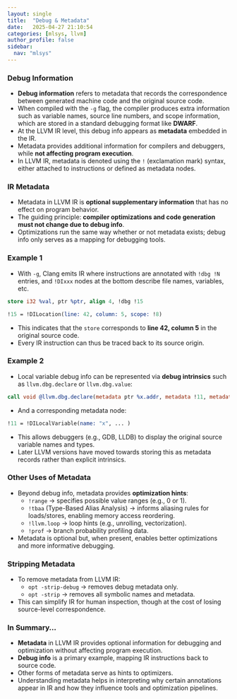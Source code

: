 ```yaml
---
layout: single
title:  "Debug & Metadata"
date:   2025-04-27 21:10:54 
categories: [mlsys, llvm]
author_profile: false
sidebar:
  nav: "mlsys"
---
```


### Debug Information

- **Debug information** refers to metadata that records the correspondence between generated machine code and the original source code.  
- When compiled with the `-g` flag, the compiler produces extra information such as variable names, source line numbers, and scope information, which are stored in a standard debugging format like **DWARF**.  
- At the LLVM IR level, this debug info appears as **metadata** embedded in the IR.  
- Metadata provides additional information for compilers and debuggers, while **not affecting program execution**.  
- In LLVM IR, metadata is denoted using the `!` (exclamation mark) syntax, either attached to instructions or defined as metadata nodes.  

### IR Metadata

- Metadata in LLVM IR is **optional supplementary information** that has no effect on program behavior.  
- The guiding principle: **compiler optimizations and code generation must not change due to debug info**.  
- Optimizations run the same way whether or not metadata exists; debug info only serves as a mapping for debugging tools.  

### Example 1

- With `-g`, Clang emits IR where instructions are annotated with `!dbg !N` entries, and `!DIxxx` nodes at the bottom describe file names, variables, etc.  

```llvm
store i32 %val, ptr %ptr, align 4, !dbg !15
```

```llvm
!15 = !DILocation(line: 42, column: 5, scope: !8)
```

- This indicates that the `store` corresponds to **line 42, column 5** in the original source code.  
- Every IR instruction can thus be traced back to its source origin.  

### Example 2

- Local variable debug info can be represented via **debug intrinsics** such as `llvm.dbg.declare` or `llvm.dbg.value`:  

```llvm
call void @llvm.dbg.declare(metadata ptr %x.addr, metadata !11, metadata !DIExpression()), !dbg !15
```

- And a corresponding metadata node:  

```llvm
!11 = !DILocalVariable(name: "x", ... )
```

- This allows debuggers (e.g., GDB, LLDB) to display the original source variable names and types.  
- Later LLVM versions have moved towards storing this as metadata records rather than explicit intrinsics.  

### Other Uses of Metadata

- Beyond debug info, metadata provides **optimization hints**:  
  - `!range` → specifies possible value ranges (e.g., 0 or 1).  
  - `!tbaa` (Type-Based Alias Analysis) → informs aliasing rules for loads/stores, enabling memory access reordering.  
  - `!llvm.loop` → loop hints (e.g., unrolling, vectorization).  
  - `!prof` → branch probability profiling data.  
- Metadata is optional but, when present, enables better optimizations and more informative debugging.  

### Stripping Metadata

- To remove metadata from LLVM IR:  
  - `opt -strip-debug` → removes debug metadata only.  
  - `opt -strip` → removes all symbolic names and metadata.  
- This can simplify IR for human inspection, though at the cost of losing source-level correspondence.  

### In Summary…

- **Metadata** in LLVM IR provides optional information for debugging and optimization without affecting program execution.  
- **Debug info** is a primary example, mapping IR instructions back to source code.  
- Other forms of metadata serve as hints to optimizers.  
- Understanding metadata helps in interpreting why certain annotations appear in IR and how they influence tools and optimization pipelines.  
